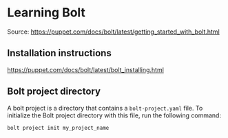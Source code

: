 # Learning Bolt
Source: https://puppet.com/docs/bolt/latest/getting_started_with_bolt.html

## Installation instructions
https://puppet.com/docs/bolt/latest/bolt_installing.html

## Bolt project directory
A bolt project is a directory that contains a `bolt-project.yaml` file. To initialize the Bolt project directory with this file, run the following command:

```shell
bolt project init my_project_name 
```
